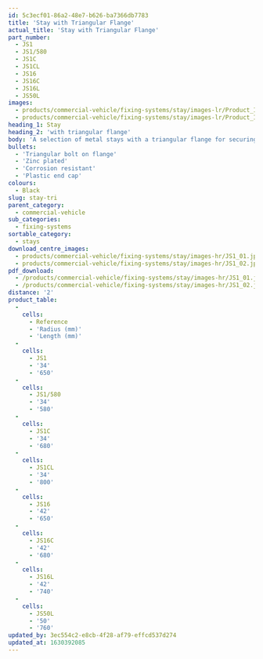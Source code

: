 ```yaml
---
id: 5c3ecf01-86a2-48e7-b626-ba7366db7783
title: 'Stay with Triangular Flange'
actual_title: 'Stay with Triangular Flange'
part_number:
  - JS1
  - JS1/580
  - JS1C
  - JS1CL
  - JS16
  - JS16C
  - JS16L
  - JS50L
images:
  - products/commercial-vehicle/fixing-systems/stay/images-lr/Product_Image_776x776_(518x518_focus_area)-JS1_01.jpg
  - products/commercial-vehicle/fixing-systems/stay/images-lr/Product_Image_776x776_(518x518_focus_area)-JS1_02.jpg
heading_1: Stay
heading_2: 'with triangular flange'
body: 'A selection of metal stays with a triangular flange for securing your Jonesco mudguard to vehicles.'
bullets:
  - 'Triangular bolt on flange'
  - 'Zinc plated'
  - 'Corrosion resistant'
  - 'Plastic end cap'
colours:
  - Black
slug: stay-tri
parent_category:
  - commercial-vehicle
sub_categories:
  - fixing-systems
sortable_category:
  - stays
download_centre_images:
  - products/commercial-vehicle/fixing-systems/stay/images-hr/JS1_01.jpg
  - products/commercial-vehicle/fixing-systems/stay/images-hr/JS1_02.jpg
pdf_download:
  - /products/commercial-vehicle/fixing-systems/stay/images-hr/JS1_01.jpg
  - /products/commercial-vehicle/fixing-systems/stay/images-hr/JS1_02.jpg
distance: '2'
product_table:
  -
    cells:
      - Reference
      - 'Radius (mm)'
      - 'Length (mm)'
  -
    cells:
      - JS1
      - '34'
      - '650'
  -
    cells:
      - JS1/580
      - '34'
      - '580'
  -
    cells:
      - JS1C
      - '34'
      - '680'
  -
    cells:
      - JS1CL
      - '34'
      - '800'
  -
    cells:
      - JS16
      - '42'
      - '650'
  -
    cells:
      - JS16C
      - '42'
      - '680'
  -
    cells:
      - JS16L
      - '42'
      - '740'
  -
    cells:
      - JS50L
      - '50'
      - '760'
updated_by: 3ec554c2-e8cb-4f28-af79-effcd537d274
updated_at: 1630392085
---
```

